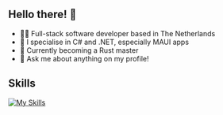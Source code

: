## Hello there! 👋

- 🧑‍💻 Full-stack software developer based in The Netherlands
- 📝 I specialise in C# and .NET, especially MAUI apps
- 🏫 Currently becoming a Rust master
- 💬 Ask me about anything on my profile!

## Skills
[![My Skills](https://skillicons.dev/icons?i=cs,dotnet,py,js,ts,rust,django,rails,react,html,css,git,postgres,sqlite,docker,aws,azure,powershell,vscode,visualstudio,pycharm,unity)](https://skillicons.dev)
